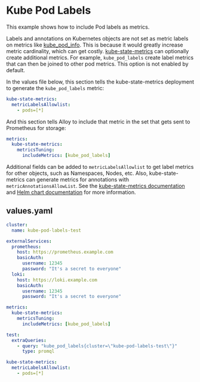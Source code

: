 # Kube Pod Labels

This example shows how to include Pod labels as metrics.

Labels and annotations on Kubernetes objects are not set as metric labels on metrics like [kube_pod_info](https://github.com/kubernetes/kube-state-metrics/blob/main/docs/pod-metrics.md). This is
because it would greatly increase metric cardinality, which can get costly. [kube-state-metrics](https://github.com/kubernetes/kube-state-metrics)
can optionally create additional metrics. For example, `kube_pod_labels` create label metrics that can then be joined to
other pod metrics. This option is not enabled by default.

In the values file below, this section tells the kube-state-metrics deployment to generate the `kube_pod_labels` metric:
```yaml
kube-state-metrics:
  metricLabelsAllowlist:
    - pods=[*]
```
And this section tells Alloy to include that metric in the set that gets sent to Prometheus for storage:
```yaml
metrics:
  kube-state-metrics:
    metricsTuning:
      includeMetrics: [kube_pod_labels]
```

Additional fields can be added to `metricLabelsAllowlist` to get label metrics for other objects, such as Namespaces, Nodes, etc.
Also, kube-state-metrics can generate metrics for annotations with `metricAnnotationsAllowList`.
See the [kube-state-metrics documentation](https://github.com/kubernetes/kube-state-metrics) and
[Helm chart documentation](https://github.com/prometheus-community/helm-charts/tree/main/charts/kube-state-metrics) for more information.

## values.yaml
```yaml
cluster:
  name: kube-pod-labels-test

externalServices:
  prometheus:
    host: https://prometheus.example.com
    basicAuth:
      username: 12345
      password: "It's a secret to everyone"
  loki:
    host: https://loki.example.com
    basicAuth:
      username: 12345
      password: "It's a secret to everyone"

metrics:
  kube-state-metrics:
    metricsTuning:
      includeMetrics: [kube_pod_labels]

test:
  extraQueries:
    - query: "kube_pod_labels{cluster=\"kube-pod-labels-test\"}"
      type: promql

kube-state-metrics:
  metricLabelsAllowlist:
    - pods=[*]
```
